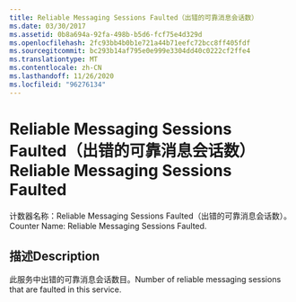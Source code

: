 ```yaml
---
title: Reliable Messaging Sessions Faulted（出错的可靠消息会话数）
ms.date: 03/30/2017
ms.assetid: 0b8a694a-92fa-498b-b5d6-fcf75e4d329d
ms.openlocfilehash: 2fc93bb4b0b1e721a44b71eefc72bcc8ff405fdf
ms.sourcegitcommit: bc293b14af795e0e999e3304dd40c0222cf2ffe4
ms.translationtype: MT
ms.contentlocale: zh-CN
ms.lasthandoff: 11/26/2020
ms.locfileid: "96276134"
---
```

# <a name="reliable-messaging-sessions-faulted"></a><span data-ttu-id="f4548-102">Reliable Messaging Sessions Faulted（出错的可靠消息会话数）</span><span class="sxs-lookup"><span data-stu-id="f4548-102">Reliable Messaging Sessions Faulted</span></span>

<span data-ttu-id="f4548-103">计数器名称：Reliable Messaging Sessions Faulted（出错的可靠消息会话数）。</span><span class="sxs-lookup"><span data-stu-id="f4548-103">Counter Name: Reliable Messaging Sessions Faulted.</span></span>  
  
## <a name="description"></a><span data-ttu-id="f4548-104">描述</span><span class="sxs-lookup"><span data-stu-id="f4548-104">Description</span></span>  

 <span data-ttu-id="f4548-105">此服务中出错的可靠消息会话数目。</span><span class="sxs-lookup"><span data-stu-id="f4548-105">Number of reliable messaging sessions that are faulted in this service.</span></span>
